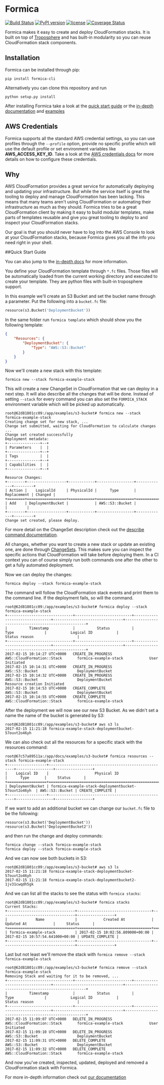 # Formica
[![Build Status](https://travis-ci.org/flomotlik/formica.svg?branch=master)](https://travis-ci.org/flomotlik/formica)
[![PyPI version](https://badge.fury.io/py/formica-cli.svg)](https://pypi.python.org/pypi/formica-cli)
[![license](https://img.shields.io/github/license/mashape/apistatus.svg)](LICENSE)
[![Coverage Status](https://coveralls.io/repos/github/flomotlik/formica/badge.svg?branch=master)](https://coveralls.io/github/flomotlik/formica?branch=master)

Formica makes it easy to create and deploy CloudFormation stacks. It is built on top of [Troposphere](https://github.com/cloudtools/troposphere) and has built-in modularity so you can reuse CloudFormation stack components.

## Installation

Formica can be installed through pip:

```shell
pip install formica-cli
```

Alternatively you can clone this repository and run

```shell
python setup.py install
```

After installing Formica take a look at the [quick start guide](#quick-start-guide) or the [in-depth documentation](docs#formica-documentation) and [examples](docs#examples)

## AWS Credentials

Formica supports all the standard AWS credential settings, so you can use profiles through the `--profile` option, provide no specific profile which will use the default profile or set environment variables like **AWS_ACCESS_KEY_ID**. Take a look at the [AWS credentials docs](http://docs.aws.amazon.com/cli/latest/userguide/cli-chap-getting-started.html) for more details on how to configure these credentials.

## Why

AWS CloudFormation provides a great service for automatically deploying and updating your infrastructure. But while the service itself is great the tooling to deploy and manage CloudFormation has been lacking. This means that many teams aren't using CloudFormation or automating their infrastructure as much as they should. Formica tries to be a great CloudFormation client by making it easy to build modular templates, make parts of templates reusable and give you great tooling to deploy to and inspect your CloudFormation stacks.

Our goal is that you should never have to log into the AWS Console to look at your CloudFormation stacks, because Formica gives you all the info you need right in your shell.

##Quick Start Guide

You can also jump to the [in-depth docs](docs) for more information.

You define your CloudFormation template through `*.fc` files. Those files will be automatically loaded from the current working directory and executed to create your template. They are python files with built-in troposphere support.

In this example we'll create an S3 Bucket and set the bucket name through a parameter. Put the following into a `bucket.fc` file:

```python
resource(s3.Bucket('DeploymentBucket'))

```

In the same folder run `formica template` which should show you the following template:

```json
{
    "Resources": {
        "DeploymentBucket": {
            "Type": "AWS::S3::Bucket"
        }
    }
}
```

Now we'll create a new stack with this template:

```shell
formica new --stack formica-example-stack
```

This will create a new ChangeSet in CloudFormation that we can deploy in a next step. It will also describe all the changes that will be done. Instead of setting `--stack` for every command you can also set the `FORMICA_STACK` environment variable which will be picked up automatically.

```shell
root@62d81801cc09:/app/examples/s3-bucket# formica new --stack formica-example-stack
Creating change set for new stack, ...
Change set submitted, waiting for CloudFormation to calculate changes ...
Change set created successfully
Deployment metadata:
+---------------+--+
| Parameters    |  |
+---------------+--+
| Tags          |  |
+---------------+--+
| Capabilities  |  |
+---------------+--+

Resource Changes:
+--------+------------------+------------+-----------------+-------------+---------+
| Action |    LogicalId     | PhysicalId |      Type       | Replacement | Changed |
+========+==================+============+=================+=============+=========+
| Add    | DeploymentBucket |            | AWS::S3::Bucket |             |         |
+--------+------------------+------------+-----------------+-------------+---------+
Change set created, please deploy.
```

For more detail on the ChangeSet description check out the [describe command documentation](TODO). 

All changes, whether you want to create a new stack or update an existing one, are done through [ChangeSets](http://docs.aws.amazon.com/AWSCloudFormation/latest/UserGuide/using-cfn-updating-stacks-changesets.html). This makes sure you can inspect the specific actions that CloudFormation will take before deploying them. In a CI context you can of course simply run both commands one after the other to get a fully automated deployment.

Now we can deploy the changes: 

```formica deploy --stack formica-example-stack``` 

The command will follow the CloudFormation stack events and print them to the command line. If the deployment fails, so will the command.

```shell
root@62d81801cc09:/app/examples/s3-bucket# formica deploy --stack formica-example-stack
+------------------------------+--------------------------+--------------------------------+--------------------------------+----------------------------------------------------+
|          Timestamp           |          Status          |              Type              |           Logical ID           |                   Status reason                    |
+------------------------------+--------------------------+--------------------------------+--------------------------------+----------------------------------------------------+
2017-02-15 10:14:27 UTC+0000   CREATE_IN_PROGRESS         AWS::CloudFormation::Stack       formica-example-stack            User Initiated
2017-02-15 10:14:31 UTC+0000   CREATE_IN_PROGRESS         AWS::S3::Bucket                  DeploymentBucket
2017-02-15 10:14:32 UTC+0000   CREATE_IN_PROGRESS         AWS::S3::Bucket                  DeploymentBucket                 Resource creation Initiated
2017-02-15 10:14:53 UTC+0000   CREATE_COMPLETE            AWS::S3::Bucket                  DeploymentBucket
2017-02-15 10:14:55 UTC+0000   CREATE_COMPLETE            AWS::CloudFormation::Stack       formica-example-stack
```

After the deployment we will now see our new S3 Bucket. As we didn't set a name the name of the bucket is generated by S3:

```shell
root@62d81801cc09:/app/examples/s3-bucket# aws s3 ls
2017-02-15 11:21:18 formica-example-stack-deploymentbucket-57ouvt2o46yh
```

We can also check out all the resources for a specific stack with the resources command: 

```
root@67c57a89511a:/app/docs/examples/s3-bucket# formica resources --stack formica-example-stack
+------------------+------------------------------------------------------+-----------------+-----------------+
|    Logical ID    |                     Physical ID                      |      Type       |     Status      |
+==================+======================================================+=================+=================+
| DeploymentBucket | formica-example-stack-deploymentbucket-57ouvt2o46yh  | AWS::S3::Bucket | CREATE_COMPLETE |
+------------------+------------------------------------------------------+-----------------+-----------------+
```

If we want to add an additional bucket we can change our `bucket.fc` file to be the following:

```shell
resource(s3.Bucket('DeploymentBucket'))
resource(s3.Bucket('DeploymentBucket2'))
```

and then run the change and deploy commands:

```
formica change --stack formica-example-stack
formica deploy --stack formica-example-stack
```

And we can now see both buckets in S3:

```shell
root@62d81801cc09:/app/examples/s3-bucket# aws s3 ls
2017-02-15 11:21:18 formica-example-stack-deploymentbucket-57ouvt2o46yh
2017-02-15 11:21:18 formica-example-stack-deploymentbucket2-1jv31cwqdh5gk
```

And we can list all the stacks to see the status with `formica stacks`:

```shell
root@62d81801cc09:/app/examples/s3-bucket# formica stacks
Current Stacks:
+-------------------------------+----------------------------------+----------------------------------+-----------------+
|             Name              |            Created At            |            Updated At            |     Status      |
+===============================+==================================+==================================+=================+
| formica-example-stack         | 2017-02-15 10:02:56.809000+00:00 | 2017-02-15 10:57:54.641000+00:00 | UPDATE_COMPLETE |
+-------------------------------+----------------------------------+----------------------------------+-----------------+
```

Last but not least we'll remove the stack with `formica remove --stack formica-example-stack`

```shell
root@62d81801cc09:/app/examples/s3-bucket# formica remove --stack formica-example-stack
Removing Stack and waiting for it to be removed, ...
+------------------------------+--------------------------+--------------------------------+--------------------------------+----------------------------------------------------+
|          Timestamp           |          Status          |              Type              |           Logical ID           |                   Status reason                    |
+------------------------------+--------------------------+--------------------------------+--------------------------------+----------------------------------------------------+
2017-02-15 11:09:07 UTC+0000   DELETE_IN_PROGRESS         AWS::CloudFormation::Stack       formica-example-stack            User Initiated
2017-02-15 11:09:10 UTC+0000   DELETE_IN_PROGRESS         AWS::S3::Bucket                  DeploymentBucket
2017-02-15 11:09:31 UTC+0000   DELETE_COMPLETE            AWS::S3::Bucket                  DeploymentBucket
2017-02-15 11:09:32 UTC+0000   DELETE_COMPLETE            AWS::CloudFormation::Stack       formica-example-stack
```

And now you've created, inspected, updated, deployed and removed a CloudFormation stack with Formica.

For more in-depth information check out [our documentation](docs)